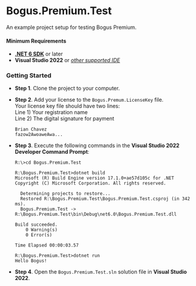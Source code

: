 # Bogus.Premium.Test
An example project setup for testing Bogus Premium.

#### Minimum Requirements
* [**.NET 6 SDK**](https://dotnet.microsoft.com/en-us/download/dotnet/6.0) or later
* **Visual Studio 2022** or [_other supported IDE_](https://github.com/bchavez/Bogus/wiki/Bogus-Premium#bogustoolsanalzyer-ide-compatibility)

### Getting Started

* **Step 1**. Clone the project to your computer.
* **Step 2**. Add your license to the `Bogus.Premum.LicenseKey` file.  
  Your license key file should have two lines:  
  Line 1) Your registration name  
  Line 2) The digital signature for payment
  ```
  Brian Chavez
  fazow2AwoaweAwa...
  ``` 

* **Step 3**. Execute the following commands in the **Visual Studio 2022 Developer Command Prompt**:
  ```
  R:\>cd Bogus.Premium.Test
  ```
  ```
  R:\Bogus.Premium.Test>dotnet build
  Microsoft (R) Build Engine version 17.1.0+ae57d105c for .NET
  Copyright (C) Microsoft Corporation. All rights reserved.
  
    Determining projects to restore...
    Restored R:\Bogus.Premium.Test\Bogus.Premium.Test.csproj (in 342 ms).
    Bogus.Premium.Test -> R:\Bogus.Premium.Test\bin\Debug\net6.0\Bogus.Premium.Test.dll
  
  Build succeeded.
      0 Warning(s)
      0 Error(s)
  
  Time Elapsed 00:00:03.57
  ```
  ```
  R:\Bogus.Premium.Test>dotnet run
  Hello Bogus!
  ```

* **Step 4**. Open the `Bogus.Premium.Test.sln` solution file in **Visual Studio 2022**. 